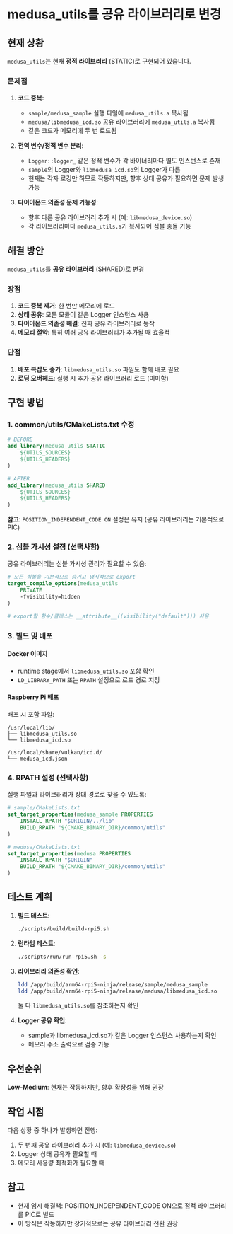# medusa_utils를 공유 라이브러리로 변경

## 현재 상황

`medusa_utils`는 현재 **정적 라이브러리** (STATIC)로 구현되어 있습니다.

### 문제점

1. **코드 중복**:
   - `sample/medusa_sample` 실행 파일에 `medusa_utils.a` 복사됨
   - `medusa/libmedusa_icd.so` 공유 라이브러리에 `medusa_utils.a` 복사됨
   - 같은 코드가 메모리에 두 번 로드됨

2. **전역 변수/정적 변수 분리**:
   - `Logger::logger_` 같은 정적 변수가 각 바이너리마다 별도 인스턴스로 존재
   - `sample`의 Logger와 `libmedusa_icd.so`의 Logger가 다름
   - 현재는 각자 로깅만 하므로 작동하지만, 향후 상태 공유가 필요하면 문제 발생 가능

3. **다이아몬드 의존성 문제 가능성**:
   - 향후 다른 공유 라이브러리 추가 시 (예: `libmedusa_device.so`)
   - 각 라이브러리마다 `medusa_utils.a`가 복사되어 심볼 충돌 가능

## 해결 방안

`medusa_utils`를 **공유 라이브러리** (SHARED)로 변경

### 장점

1. **코드 중복 제거**: 한 번만 메모리에 로드
2. **상태 공유**: 모든 모듈이 같은 Logger 인스턴스 사용
3. **다이아몬드 의존성 해결**: 진짜 공유 라이브러리로 동작
4. **메모리 절약**: 특히 여러 공유 라이브러리가 추가될 때 효율적

### 단점

1. **배포 복잡도 증가**: `libmedusa_utils.so` 파일도 함께 배포 필요
2. **로딩 오버헤드**: 실행 시 추가 공유 라이브러리 로드 (미미함)

## 구현 방법

### 1. common/utils/CMakeLists.txt 수정

```cmake
# BEFORE
add_library(medusa_utils STATIC
    ${UTILS_SOURCES}
    ${UTILS_HEADERS}
)

# AFTER
add_library(medusa_utils SHARED
    ${UTILS_SOURCES}
    ${UTILS_HEADERS}
)
```

**참고**: `POSITION_INDEPENDENT_CODE ON` 설정은 유지 (공유 라이브러리는 기본적으로 PIC)

### 2. 심볼 가시성 설정 (선택사항)

공유 라이브러리는 심볼 가시성 관리가 필요할 수 있음:

```cmake
# 모든 심볼을 기본적으로 숨기고 명시적으로 export
target_compile_options(medusa_utils
    PRIVATE
    -fvisibility=hidden
)

# export할 함수/클래스는 __attribute__((visibility("default"))) 사용
```

### 3. 빌드 및 배포

#### Docker 이미지
- runtime stage에서 `libmedusa_utils.so` 포함 확인
- `LD_LIBRARY_PATH` 또는 `RPATH` 설정으로 로드 경로 지정

#### Raspberry Pi 배포
배포 시 포함 파일:
```
/usr/local/lib/
├── libmedusa_utils.so
└── libmedusa_icd.so

/usr/local/share/vulkan/icd.d/
└── medusa_icd.json
```

### 4. RPATH 설정 (선택사항)

실행 파일과 라이브러리가 상대 경로로 찾을 수 있도록:

```cmake
# sample/CMakeLists.txt
set_target_properties(medusa_sample PROPERTIES
    INSTALL_RPATH "$ORIGIN/../lib"
    BUILD_RPATH "${CMAKE_BINARY_DIR}/common/utils"
)

# medusa/CMakeLists.txt
set_target_properties(medusa PROPERTIES
    INSTALL_RPATH "$ORIGIN"
    BUILD_RPATH "${CMAKE_BINARY_DIR}/common/utils"
)
```

## 테스트 계획

1. **빌드 테스트**:
   ```bash
   ./scripts/build/build-rpi5.sh
   ```

2. **런타임 테스트**:
   ```bash
   ./scripts/run/run-rpi5.sh -s
   ```

3. **라이브러리 의존성 확인**:
   ```bash
   ldd /app/build/arm64-rpi5-ninja/release/sample/medusa_sample
   ldd /app/build/arm64-rpi5-ninja/release/medusa/libmedusa_icd.so
   ```

   둘 다 `libmedusa_utils.so`를 참조하는지 확인

4. **Logger 공유 확인**:
   - sample과 libmedusa_icd.so가 같은 Logger 인스턴스 사용하는지 확인
   - 메모리 주소 출력으로 검증 가능

## 우선순위

**Low-Medium**: 현재는 작동하지만, 향후 확장성을 위해 권장

## 작업 시점

다음 상황 중 하나가 발생하면 진행:
1. 두 번째 공유 라이브러리 추가 시 (예: `libmedusa_device.so`)
2. Logger 상태 공유가 필요할 때
3. 메모리 사용량 최적화가 필요할 때

## 참고

- 현재 임시 해결책: POSITION_INDEPENDENT_CODE ON으로 정적 라이브러리를 PIC로 빌드
- 이 방식은 작동하지만 장기적으로는 공유 라이브러리 전환 권장
